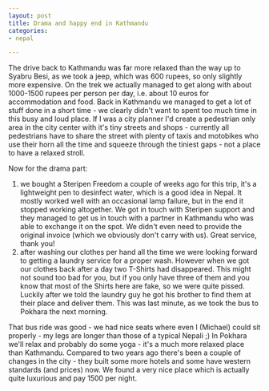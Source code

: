 ```yaml
---
layout: post
title: Drama and happy end in Kathmandu
categories:
- nepal

---
```

The drive back to Kathmandu was far more relaxed than the way up to Syabru Besi, as we took a jeep, which was 600 rupees, so only slightly more expensive. 
On the trek we actually managed to get along with about 1000-1500 rupees per person per day, i.e. about 10 euros for accommodation and food.
Back in Kathmandu we managed to get a lot of stuff done in a short time - we clearly didn't want to spent too much time in this busy and loud place. If I was a city planner I'd create a pedestrian only area in the city center with it's tiny streets and shops - currently all pedestrians have to share the street with plenty of taxis and motobikes who use their horn all the time and squeeze through the tiniest gaps - not a place to have a relaxed stroll. 

Now for the drama part: 
1) we bought a Steripen Freedom a couple of weeks ago for this trip, it's a lightweight pen to desinfect water, which is a good idea in Nepal. It mostly worked well with an occasional lamp failure, but in the end it stopped working altogether. We got in touch with Steripen support and they managed to get us in touch with a partner in Kathmandu who was able to exchange it on the spot. We didn't even need to provide the original invoice (which we obviously don't carry with us). Great service, thank you!
2) after washing our clothes per hand all the time we were looking forward to getting a laundry service for a proper wash. However when we got our clothes back after a day two T-Shirts had disappeared. This might not sound too bad for you, but if you only have three of them and you know that most of the Shirts here are fake, so we were quite pissed. Luckily after we told the laundry guy he got his brother to find them at their place and deliver them. This was last minute, as we took the bus to Pokhara the next morning. 

That bus ride was good - we had nice seats where even I (Michael) could sit properly - my legs are longer than those of a typical Nepali ;) 
In Pokhara we'll relax and probably do some yoga - it's a much more relaxed place than Kathmandu. 
Compared to two years ago there's been a couple of changes in the city - they built some more hotels and some have western standards (and prices) now. We found a very nice place which is actually quite luxurious and pay 1500 per night.

